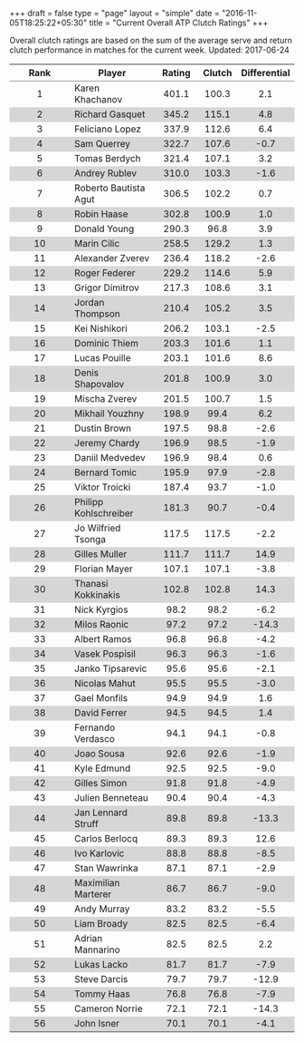 +++
draft = false
type = "page" 
layout = "simple"
date = "2016-11-05T18:25:22+05:30"
title = "Current Overall ATP Clutch Ratings"
+++


Overall clutch ratings are based on the sum of the average serve and return clutch performance in matches for the current week. Updated: 2017-06-24


<table class='gmisc_table' style='border-collapse: collapse; margin-top: 1em; margin-bottom: 1em;' >
<thead>
<tr>
<th style='border-bottom: 1px solid grey; border-top: 2px solid grey; text-align: center;'>Rank</th>
<th style='border-bottom: 1px solid grey; border-top: 2px solid grey; text-align: center;'>Player</th>
<th style='border-bottom: 1px solid grey; border-top: 2px solid grey; text-align: center;'>Rating</th>
<th style='border-bottom: 1px solid grey; border-top: 2px solid grey; text-align: center;'>Clutch</th>
<th style='border-bottom: 1px solid grey; border-top: 2px solid grey; text-align: center;'>Differential</th>
</tr>
</thead>
<tbody>
<tr>
<td style='width:40%; text-align: center;'>1</td>
<td style='width:40%; text-align: left;'>Karen Khachanov</td>
<td style='width:40%; text-align: center;'>401.1</td>
<td style='width:40%; text-align: center;'>100.3</td>
<td style='width:40%; text-align: center;'>2.1</td>
</tr>
<tr style='background-color: #d6d6d6;'>
<td style='width:40%; background-color: #d6d6d6; text-align: center;'>2</td>
<td style='width:40%; background-color: #d6d6d6; text-align: left;'>Richard Gasquet</td>
<td style='width:40%; background-color: #d6d6d6; text-align: center;'>345.2</td>
<td style='width:40%; background-color: #d6d6d6; text-align: center;'>115.1</td>
<td style='width:40%; background-color: #d6d6d6; text-align: center;'>4.8</td>
</tr>
<tr>
<td style='width:40%; text-align: center;'>3</td>
<td style='width:40%; text-align: left;'>Feliciano Lopez</td>
<td style='width:40%; text-align: center;'>337.9</td>
<td style='width:40%; text-align: center;'>112.6</td>
<td style='width:40%; text-align: center;'>6.4</td>
</tr>
<tr style='background-color: #d6d6d6;'>
<td style='width:40%; background-color: #d6d6d6; text-align: center;'>4</td>
<td style='width:40%; background-color: #d6d6d6; text-align: left;'>Sam Querrey</td>
<td style='width:40%; background-color: #d6d6d6; text-align: center;'>322.7</td>
<td style='width:40%; background-color: #d6d6d6; text-align: center;'>107.6</td>
<td style='width:40%; background-color: #d6d6d6; text-align: center;'>-0.7</td>
</tr>
<tr>
<td style='width:40%; text-align: center;'>5</td>
<td style='width:40%; text-align: left;'>Tomas Berdych</td>
<td style='width:40%; text-align: center;'>321.4</td>
<td style='width:40%; text-align: center;'>107.1</td>
<td style='width:40%; text-align: center;'>3.2</td>
</tr>
<tr style='background-color: #d6d6d6;'>
<td style='width:40%; background-color: #d6d6d6; text-align: center;'>6</td>
<td style='width:40%; background-color: #d6d6d6; text-align: left;'>Andrey Rublev</td>
<td style='width:40%; background-color: #d6d6d6; text-align: center;'>310.0</td>
<td style='width:40%; background-color: #d6d6d6; text-align: center;'>103.3</td>
<td style='width:40%; background-color: #d6d6d6; text-align: center;'>-1.6</td>
</tr>
<tr>
<td style='width:40%; text-align: center;'>7</td>
<td style='width:40%; text-align: left;'>Roberto Bautista Agut</td>
<td style='width:40%; text-align: center;'>306.5</td>
<td style='width:40%; text-align: center;'>102.2</td>
<td style='width:40%; text-align: center;'>0.7</td>
</tr>
<tr style='background-color: #d6d6d6;'>
<td style='width:40%; background-color: #d6d6d6; text-align: center;'>8</td>
<td style='width:40%; background-color: #d6d6d6; text-align: left;'>Robin Haase</td>
<td style='width:40%; background-color: #d6d6d6; text-align: center;'>302.8</td>
<td style='width:40%; background-color: #d6d6d6; text-align: center;'>100.9</td>
<td style='width:40%; background-color: #d6d6d6; text-align: center;'>1.0</td>
</tr>
<tr>
<td style='width:40%; text-align: center;'>9</td>
<td style='width:40%; text-align: left;'>Donald Young</td>
<td style='width:40%; text-align: center;'>290.3</td>
<td style='width:40%; text-align: center;'>96.8</td>
<td style='width:40%; text-align: center;'>3.9</td>
</tr>
<tr style='background-color: #d6d6d6;'>
<td style='width:40%; background-color: #d6d6d6; text-align: center;'>10</td>
<td style='width:40%; background-color: #d6d6d6; text-align: left;'>Marin Cilic</td>
<td style='width:40%; background-color: #d6d6d6; text-align: center;'>258.5</td>
<td style='width:40%; background-color: #d6d6d6; text-align: center;'>129.2</td>
<td style='width:40%; background-color: #d6d6d6; text-align: center;'>1.3</td>
</tr>
<tr>
<td style='width:40%; text-align: center;'>11</td>
<td style='width:40%; text-align: left;'>Alexander Zverev</td>
<td style='width:40%; text-align: center;'>236.4</td>
<td style='width:40%; text-align: center;'>118.2</td>
<td style='width:40%; text-align: center;'>-2.6</td>
</tr>
<tr style='background-color: #d6d6d6;'>
<td style='width:40%; background-color: #d6d6d6; text-align: center;'>12</td>
<td style='width:40%; background-color: #d6d6d6; text-align: left;'>Roger Federer</td>
<td style='width:40%; background-color: #d6d6d6; text-align: center;'>229.2</td>
<td style='width:40%; background-color: #d6d6d6; text-align: center;'>114.6</td>
<td style='width:40%; background-color: #d6d6d6; text-align: center;'>5.9</td>
</tr>
<tr>
<td style='width:40%; text-align: center;'>13</td>
<td style='width:40%; text-align: left;'>Grigor Dimitrov</td>
<td style='width:40%; text-align: center;'>217.3</td>
<td style='width:40%; text-align: center;'>108.6</td>
<td style='width:40%; text-align: center;'>3.1</td>
</tr>
<tr style='background-color: #d6d6d6;'>
<td style='width:40%; background-color: #d6d6d6; text-align: center;'>14</td>
<td style='width:40%; background-color: #d6d6d6; text-align: left;'>Jordan Thompson</td>
<td style='width:40%; background-color: #d6d6d6; text-align: center;'>210.4</td>
<td style='width:40%; background-color: #d6d6d6; text-align: center;'>105.2</td>
<td style='width:40%; background-color: #d6d6d6; text-align: center;'>3.5</td>
</tr>
<tr>
<td style='width:40%; text-align: center;'>15</td>
<td style='width:40%; text-align: left;'>Kei Nishikori</td>
<td style='width:40%; text-align: center;'>206.2</td>
<td style='width:40%; text-align: center;'>103.1</td>
<td style='width:40%; text-align: center;'>-2.5</td>
</tr>
<tr style='background-color: #d6d6d6;'>
<td style='width:40%; background-color: #d6d6d6; text-align: center;'>16</td>
<td style='width:40%; background-color: #d6d6d6; text-align: left;'>Dominic Thiem</td>
<td style='width:40%; background-color: #d6d6d6; text-align: center;'>203.3</td>
<td style='width:40%; background-color: #d6d6d6; text-align: center;'>101.6</td>
<td style='width:40%; background-color: #d6d6d6; text-align: center;'>1.1</td>
</tr>
<tr>
<td style='width:40%; text-align: center;'>17</td>
<td style='width:40%; text-align: left;'>Lucas Pouille</td>
<td style='width:40%; text-align: center;'>203.1</td>
<td style='width:40%; text-align: center;'>101.6</td>
<td style='width:40%; text-align: center;'>8.6</td>
</tr>
<tr style='background-color: #d6d6d6;'>
<td style='width:40%; background-color: #d6d6d6; text-align: center;'>18</td>
<td style='width:40%; background-color: #d6d6d6; text-align: left;'>Denis Shapovalov</td>
<td style='width:40%; background-color: #d6d6d6; text-align: center;'>201.8</td>
<td style='width:40%; background-color: #d6d6d6; text-align: center;'>100.9</td>
<td style='width:40%; background-color: #d6d6d6; text-align: center;'>3.0</td>
</tr>
<tr>
<td style='width:40%; text-align: center;'>19</td>
<td style='width:40%; text-align: left;'>Mischa Zverev</td>
<td style='width:40%; text-align: center;'>201.5</td>
<td style='width:40%; text-align: center;'>100.7</td>
<td style='width:40%; text-align: center;'>1.5</td>
</tr>
<tr style='background-color: #d6d6d6;'>
<td style='width:40%; background-color: #d6d6d6; text-align: center;'>20</td>
<td style='width:40%; background-color: #d6d6d6; text-align: left;'>Mikhail Youzhny</td>
<td style='width:40%; background-color: #d6d6d6; text-align: center;'>198.9</td>
<td style='width:40%; background-color: #d6d6d6; text-align: center;'>99.4</td>
<td style='width:40%; background-color: #d6d6d6; text-align: center;'>6.2</td>
</tr>
<tr>
<td style='width:40%; text-align: center;'>21</td>
<td style='width:40%; text-align: left;'>Dustin Brown</td>
<td style='width:40%; text-align: center;'>197.5</td>
<td style='width:40%; text-align: center;'>98.8</td>
<td style='width:40%; text-align: center;'>-2.6</td>
</tr>
<tr style='background-color: #d6d6d6;'>
<td style='width:40%; background-color: #d6d6d6; text-align: center;'>22</td>
<td style='width:40%; background-color: #d6d6d6; text-align: left;'>Jeremy Chardy</td>
<td style='width:40%; background-color: #d6d6d6; text-align: center;'>196.9</td>
<td style='width:40%; background-color: #d6d6d6; text-align: center;'>98.5</td>
<td style='width:40%; background-color: #d6d6d6; text-align: center;'>-1.9</td>
</tr>
<tr>
<td style='width:40%; text-align: center;'>23</td>
<td style='width:40%; text-align: left;'>Daniil Medvedev</td>
<td style='width:40%; text-align: center;'>196.9</td>
<td style='width:40%; text-align: center;'>98.4</td>
<td style='width:40%; text-align: center;'>0.6</td>
</tr>
<tr style='background-color: #d6d6d6;'>
<td style='width:40%; background-color: #d6d6d6; text-align: center;'>24</td>
<td style='width:40%; background-color: #d6d6d6; text-align: left;'>Bernard Tomic</td>
<td style='width:40%; background-color: #d6d6d6; text-align: center;'>195.9</td>
<td style='width:40%; background-color: #d6d6d6; text-align: center;'>97.9</td>
<td style='width:40%; background-color: #d6d6d6; text-align: center;'>-2.8</td>
</tr>
<tr>
<td style='width:40%; text-align: center;'>25</td>
<td style='width:40%; text-align: left;'>Viktor Troicki</td>
<td style='width:40%; text-align: center;'>187.4</td>
<td style='width:40%; text-align: center;'>93.7</td>
<td style='width:40%; text-align: center;'>-1.0</td>
</tr>
<tr style='background-color: #d6d6d6;'>
<td style='width:40%; background-color: #d6d6d6; text-align: center;'>26</td>
<td style='width:40%; background-color: #d6d6d6; text-align: left;'>Philipp Kohlschreiber</td>
<td style='width:40%; background-color: #d6d6d6; text-align: center;'>181.3</td>
<td style='width:40%; background-color: #d6d6d6; text-align: center;'>90.7</td>
<td style='width:40%; background-color: #d6d6d6; text-align: center;'>-0.4</td>
</tr>
<tr>
<td style='width:40%; text-align: center;'>27</td>
<td style='width:40%; text-align: left;'>Jo Wilfried Tsonga</td>
<td style='width:40%; text-align: center;'>117.5</td>
<td style='width:40%; text-align: center;'>117.5</td>
<td style='width:40%; text-align: center;'>-2.2</td>
</tr>
<tr style='background-color: #d6d6d6;'>
<td style='width:40%; background-color: #d6d6d6; text-align: center;'>28</td>
<td style='width:40%; background-color: #d6d6d6; text-align: left;'>Gilles Muller</td>
<td style='width:40%; background-color: #d6d6d6; text-align: center;'>111.7</td>
<td style='width:40%; background-color: #d6d6d6; text-align: center;'>111.7</td>
<td style='width:40%; background-color: #d6d6d6; text-align: center;'>14.9</td>
</tr>
<tr>
<td style='width:40%; text-align: center;'>29</td>
<td style='width:40%; text-align: left;'>Florian Mayer</td>
<td style='width:40%; text-align: center;'>107.1</td>
<td style='width:40%; text-align: center;'>107.1</td>
<td style='width:40%; text-align: center;'>-3.8</td>
</tr>
<tr style='background-color: #d6d6d6;'>
<td style='width:40%; background-color: #d6d6d6; text-align: center;'>30</td>
<td style='width:40%; background-color: #d6d6d6; text-align: left;'>Thanasi Kokkinakis</td>
<td style='width:40%; background-color: #d6d6d6; text-align: center;'>102.8</td>
<td style='width:40%; background-color: #d6d6d6; text-align: center;'>102.8</td>
<td style='width:40%; background-color: #d6d6d6; text-align: center;'>14.3</td>
</tr>
<tr>
<td style='width:40%; text-align: center;'>31</td>
<td style='width:40%; text-align: left;'>Nick Kyrgios</td>
<td style='width:40%; text-align: center;'>98.2</td>
<td style='width:40%; text-align: center;'>98.2</td>
<td style='width:40%; text-align: center;'>-6.2</td>
</tr>
<tr style='background-color: #d6d6d6;'>
<td style='width:40%; background-color: #d6d6d6; text-align: center;'>32</td>
<td style='width:40%; background-color: #d6d6d6; text-align: left;'>Milos Raonic</td>
<td style='width:40%; background-color: #d6d6d6; text-align: center;'>97.2</td>
<td style='width:40%; background-color: #d6d6d6; text-align: center;'>97.2</td>
<td style='width:40%; background-color: #d6d6d6; text-align: center;'>-14.3</td>
</tr>
<tr>
<td style='width:40%; text-align: center;'>33</td>
<td style='width:40%; text-align: left;'>Albert Ramos</td>
<td style='width:40%; text-align: center;'>96.8</td>
<td style='width:40%; text-align: center;'>96.8</td>
<td style='width:40%; text-align: center;'>-4.2</td>
</tr>
<tr style='background-color: #d6d6d6;'>
<td style='width:40%; background-color: #d6d6d6; text-align: center;'>34</td>
<td style='width:40%; background-color: #d6d6d6; text-align: left;'>Vasek Pospisil</td>
<td style='width:40%; background-color: #d6d6d6; text-align: center;'>96.3</td>
<td style='width:40%; background-color: #d6d6d6; text-align: center;'>96.3</td>
<td style='width:40%; background-color: #d6d6d6; text-align: center;'>-1.6</td>
</tr>
<tr>
<td style='width:40%; text-align: center;'>35</td>
<td style='width:40%; text-align: left;'>Janko Tipsarevic</td>
<td style='width:40%; text-align: center;'>95.6</td>
<td style='width:40%; text-align: center;'>95.6</td>
<td style='width:40%; text-align: center;'>-2.1</td>
</tr>
<tr style='background-color: #d6d6d6;'>
<td style='width:40%; background-color: #d6d6d6; text-align: center;'>36</td>
<td style='width:40%; background-color: #d6d6d6; text-align: left;'>Nicolas Mahut</td>
<td style='width:40%; background-color: #d6d6d6; text-align: center;'>95.5</td>
<td style='width:40%; background-color: #d6d6d6; text-align: center;'>95.5</td>
<td style='width:40%; background-color: #d6d6d6; text-align: center;'>-3.0</td>
</tr>
<tr>
<td style='width:40%; text-align: center;'>37</td>
<td style='width:40%; text-align: left;'>Gael Monfils</td>
<td style='width:40%; text-align: center;'>94.9</td>
<td style='width:40%; text-align: center;'>94.9</td>
<td style='width:40%; text-align: center;'>1.6</td>
</tr>
<tr style='background-color: #d6d6d6;'>
<td style='width:40%; background-color: #d6d6d6; text-align: center;'>38</td>
<td style='width:40%; background-color: #d6d6d6; text-align: left;'>David Ferrer</td>
<td style='width:40%; background-color: #d6d6d6; text-align: center;'>94.5</td>
<td style='width:40%; background-color: #d6d6d6; text-align: center;'>94.5</td>
<td style='width:40%; background-color: #d6d6d6; text-align: center;'>1.4</td>
</tr>
<tr>
<td style='width:40%; text-align: center;'>39</td>
<td style='width:40%; text-align: left;'>Fernando Verdasco</td>
<td style='width:40%; text-align: center;'>94.1</td>
<td style='width:40%; text-align: center;'>94.1</td>
<td style='width:40%; text-align: center;'>-0.8</td>
</tr>
<tr style='background-color: #d6d6d6;'>
<td style='width:40%; background-color: #d6d6d6; text-align: center;'>40</td>
<td style='width:40%; background-color: #d6d6d6; text-align: left;'>Joao Sousa</td>
<td style='width:40%; background-color: #d6d6d6; text-align: center;'>92.6</td>
<td style='width:40%; background-color: #d6d6d6; text-align: center;'>92.6</td>
<td style='width:40%; background-color: #d6d6d6; text-align: center;'>-1.9</td>
</tr>
<tr>
<td style='width:40%; text-align: center;'>41</td>
<td style='width:40%; text-align: left;'>Kyle Edmund</td>
<td style='width:40%; text-align: center;'>92.5</td>
<td style='width:40%; text-align: center;'>92.5</td>
<td style='width:40%; text-align: center;'>-9.0</td>
</tr>
<tr style='background-color: #d6d6d6;'>
<td style='width:40%; background-color: #d6d6d6; text-align: center;'>42</td>
<td style='width:40%; background-color: #d6d6d6; text-align: left;'>Gilles Simon</td>
<td style='width:40%; background-color: #d6d6d6; text-align: center;'>91.8</td>
<td style='width:40%; background-color: #d6d6d6; text-align: center;'>91.8</td>
<td style='width:40%; background-color: #d6d6d6; text-align: center;'>-4.9</td>
</tr>
<tr>
<td style='width:40%; text-align: center;'>43</td>
<td style='width:40%; text-align: left;'>Julien Benneteau</td>
<td style='width:40%; text-align: center;'>90.4</td>
<td style='width:40%; text-align: center;'>90.4</td>
<td style='width:40%; text-align: center;'>-4.3</td>
</tr>
<tr style='background-color: #d6d6d6;'>
<td style='width:40%; background-color: #d6d6d6; text-align: center;'>44</td>
<td style='width:40%; background-color: #d6d6d6; text-align: left;'>Jan Lennard Struff</td>
<td style='width:40%; background-color: #d6d6d6; text-align: center;'>89.8</td>
<td style='width:40%; background-color: #d6d6d6; text-align: center;'>89.8</td>
<td style='width:40%; background-color: #d6d6d6; text-align: center;'>-13.3</td>
</tr>
<tr>
<td style='width:40%; text-align: center;'>45</td>
<td style='width:40%; text-align: left;'>Carlos Berlocq</td>
<td style='width:40%; text-align: center;'>89.3</td>
<td style='width:40%; text-align: center;'>89.3</td>
<td style='width:40%; text-align: center;'>12.6</td>
</tr>
<tr style='background-color: #d6d6d6;'>
<td style='width:40%; background-color: #d6d6d6; text-align: center;'>46</td>
<td style='width:40%; background-color: #d6d6d6; text-align: left;'>Ivo Karlovic</td>
<td style='width:40%; background-color: #d6d6d6; text-align: center;'>88.8</td>
<td style='width:40%; background-color: #d6d6d6; text-align: center;'>88.8</td>
<td style='width:40%; background-color: #d6d6d6; text-align: center;'>-8.5</td>
</tr>
<tr>
<td style='width:40%; text-align: center;'>47</td>
<td style='width:40%; text-align: left;'>Stan Wawrinka</td>
<td style='width:40%; text-align: center;'>87.1</td>
<td style='width:40%; text-align: center;'>87.1</td>
<td style='width:40%; text-align: center;'>-2.9</td>
</tr>
<tr style='background-color: #d6d6d6;'>
<td style='width:40%; background-color: #d6d6d6; text-align: center;'>48</td>
<td style='width:40%; background-color: #d6d6d6; text-align: left;'>Maximilian Marterer</td>
<td style='width:40%; background-color: #d6d6d6; text-align: center;'>86.7</td>
<td style='width:40%; background-color: #d6d6d6; text-align: center;'>86.7</td>
<td style='width:40%; background-color: #d6d6d6; text-align: center;'>-9.0</td>
</tr>
<tr>
<td style='width:40%; text-align: center;'>49</td>
<td style='width:40%; text-align: left;'>Andy Murray</td>
<td style='width:40%; text-align: center;'>83.2</td>
<td style='width:40%; text-align: center;'>83.2</td>
<td style='width:40%; text-align: center;'>-5.5</td>
</tr>
<tr style='background-color: #d6d6d6;'>
<td style='width:40%; background-color: #d6d6d6; text-align: center;'>50</td>
<td style='width:40%; background-color: #d6d6d6; text-align: left;'>Liam Broady</td>
<td style='width:40%; background-color: #d6d6d6; text-align: center;'>82.5</td>
<td style='width:40%; background-color: #d6d6d6; text-align: center;'>82.5</td>
<td style='width:40%; background-color: #d6d6d6; text-align: center;'>-6.4</td>
</tr>
<tr>
<td style='width:40%; text-align: center;'>51</td>
<td style='width:40%; text-align: left;'>Adrian Mannarino</td>
<td style='width:40%; text-align: center;'>82.5</td>
<td style='width:40%; text-align: center;'>82.5</td>
<td style='width:40%; text-align: center;'>2.2</td>
</tr>
<tr style='background-color: #d6d6d6;'>
<td style='width:40%; background-color: #d6d6d6; text-align: center;'>52</td>
<td style='width:40%; background-color: #d6d6d6; text-align: left;'>Lukas Lacko</td>
<td style='width:40%; background-color: #d6d6d6; text-align: center;'>81.7</td>
<td style='width:40%; background-color: #d6d6d6; text-align: center;'>81.7</td>
<td style='width:40%; background-color: #d6d6d6; text-align: center;'>-7.9</td>
</tr>
<tr>
<td style='width:40%; text-align: center;'>53</td>
<td style='width:40%; text-align: left;'>Steve Darcis</td>
<td style='width:40%; text-align: center;'>79.7</td>
<td style='width:40%; text-align: center;'>79.7</td>
<td style='width:40%; text-align: center;'>-12.9</td>
</tr>
<tr style='background-color: #d6d6d6;'>
<td style='width:40%; background-color: #d6d6d6; text-align: center;'>54</td>
<td style='width:40%; background-color: #d6d6d6; text-align: left;'>Tommy Haas</td>
<td style='width:40%; background-color: #d6d6d6; text-align: center;'>76.8</td>
<td style='width:40%; background-color: #d6d6d6; text-align: center;'>76.8</td>
<td style='width:40%; background-color: #d6d6d6; text-align: center;'>-7.9</td>
</tr>
<tr>
<td style='width:40%; text-align: center;'>55</td>
<td style='width:40%; text-align: left;'>Cameron Norrie</td>
<td style='width:40%; text-align: center;'>72.1</td>
<td style='width:40%; text-align: center;'>72.1</td>
<td style='width:40%; text-align: center;'>-14.3</td>
</tr>
<tr style='background-color: #d6d6d6;'>
<td style='width:40%; background-color: #d6d6d6; border-bottom: 2px solid grey; text-align: center;'>56</td>
<td style='width:40%; background-color: #d6d6d6; border-bottom: 2px solid grey; text-align: left;'>John Isner</td>
<td style='width:40%; background-color: #d6d6d6; border-bottom: 2px solid grey; text-align: center;'>70.1</td>
<td style='width:40%; background-color: #d6d6d6; border-bottom: 2px solid grey; text-align: center;'>70.1</td>
<td style='width:40%; background-color: #d6d6d6; border-bottom: 2px solid grey; text-align: center;'>-4.1</td>
</tr>
</tbody>
</table>
